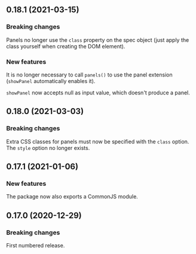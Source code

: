 ## 0.18.1 (2021-03-15)

### Breaking changes

Panels no longer use the `class` property on the spec object (just apply the class yourself when creating the DOM element).

### New features

It is no longer necessary to call `panels()` to use the panel extension (`showPanel` automatically enables it).

`showPanel` now accepts null as input value, which doesn't produce a panel.

## 0.18.0 (2021-03-03)

### Breaking changes

Extra CSS classes for panels must now be specified with the `class` option. The `style` option no longer exists.

## 0.17.1 (2021-01-06)

### New features

The package now also exports a CommonJS module.

## 0.17.0 (2020-12-29)

### Breaking changes

First numbered release.

